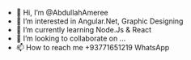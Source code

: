 - 👋 Hi, I’m @AbdullahAmeree
- 👀 I’m interested in Angular.Net, Graphic Designing
- 🌱 I’m currently learning Node.Js & React
- 💞️ I’m looking to collaborate on ...
- 📫 How to reach me +93771651219 WhatsApp

<!---
AbdullahAmeree/AbdullahAmeree is a ✨ special ✨ repository because its `README.md` (this file) appears on your GitHub profile.
You can click the Preview link to take a look at your changes.
--->
